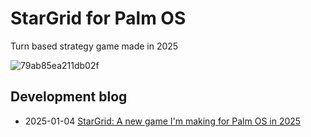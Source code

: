 # StarGrid for Palm OS
Turn based strategy game made in 2025

![79ab85ea211db02f](https://github.com/user-attachments/assets/45fcdce7-223f-4959-ba1b-c158582dbfd4)

## Development blog
- 2025-01-04 [StarGrid: A new game I'm making for Palm OS in 2025](https://ctrl-c.club/~captain/posts/2025-01-04-stargrid-a-new-game-im-making-for-palm-os-in-2025.html)
